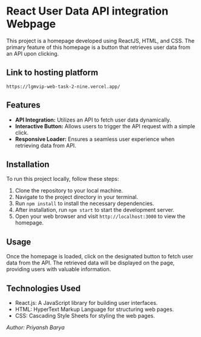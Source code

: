 # React User Data API integration Webpage

This project is a homepage developed using ReactJS, HTML, and CSS. The primary feature of this homepage is a button that retrieves user data from an API upon clicking.

## Link to hosting platform
    https://lgmvip-web-task-2-nine.vercel.app/

## Features
- **API Integration:** Utilizes an API to fetch user data dynamically.
- **Interactive Button:** Allows users to trigger the API request with a simple click.
- **Responsive Loader:** Ensures a seamless user experience when retrieving data from API.

## Installation
To run this project locally, follow these steps:
1. Clone the repository to your local machine.
2. Navigate to the project directory in your terminal.
3. Run `npm install` to install the necessary dependencies.
4. After installation, run `npm start` to start the development server.
5. Open your web browser and visit `http://localhost:3000` to view the homepage.

## Usage
Once the homepage is loaded, click on the designated button to fetch user data from the API. The retrieved data will be displayed on the page, providing users with valuable information.

## Technologies Used

- React.js: A JavaScript library for building user interfaces.
- HTML: HyperText Markup Language for structuring web pages.
- CSS: Cascading Style Sheets for styling the web pages.



*Author: Priyansh Barya*
